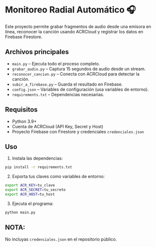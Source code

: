 
# Monitoreo Radial Automático 🎧

Este proyecto permite grabar fragmentos de audio desde una emisora en línea, reconocer la canción usando ACRCloud y registrar los datos en Firebase Firestore.

## Archivos principales

- `main.py` – Ejecuta todo el proceso completo.
- `grabar_audio.py` – Captura 15 segundos de audio desde un stream.
- `reconocer_cancion.py` – Conecta con ACRCloud para detectar la canción.
- `subir_a_firebase.py` – Guarda el resultado en Firebase.
- `config.json` – Variables de configuración (usa variables de entorno).
- `requirements.txt` – Dependencias necesarias.

## Requisitos

- Python 3.9+
- Cuenta de ACRCloud (API Key, Secret y Host)
- Proyecto Firebase con Firestore y credenciales `credenciales.json`

## Uso

1. Instala las dependencias:

```bash
pip install -r requirements.txt
```

2. Exporta tus claves como variables de entorno:

```bash
export ACR_KEY=tu_clave
export ACR_SECRET=tu_secreto
export ACR_HOST=tu_host
```

3. Ejecuta el programa:

```bash
python main.py
```

## NOTA:
No incluyas `credenciales.json` en el repositorio público.
